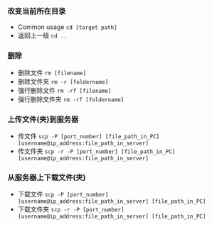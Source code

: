 ### 改变当前所在目录

* Common usage `cd [target path]`
* 返回上一级 `cd ..`

### 删除

* 删除文件 `rm [filename]`
* 删除文件夹 `rm -r [foldername]`
* 强行删除文件 `rm -rf [filename]`
* 强行删除文件夹 `rm -rf [foldername]`

### 上传文件(夹)到服务器

* 传文件 `scp -P [port_number] [file_path_in_PC] [username@ip_address:file_path_in_server]`
* 传文件夹 `scp -r -P [port_number] [file_path_in_PC] [username@ip_address:file_path_in_server]`

### 从服务器上下载文件(夹)

* 下载文件 `scp -P [port_number] [username@ip_address:file_path_in_server] [file_path_in_PC]`
* 下载文件夹 `scp -r -P [port_number] [username@ip_address:file_path_in_server] [file_path_in_PC]`
